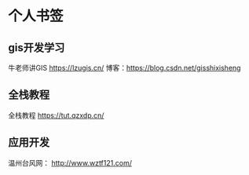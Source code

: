 # 个人书签

## gis开发学习

牛老师讲GIS  https://lzugis.cn/           博客：https://blog.csdn.net/gisshixisheng

## 全栈教程

全栈教程 https://tut.qzxdp.cn/

## 应用开发
温州台风网： http://www.wztf121.com/
